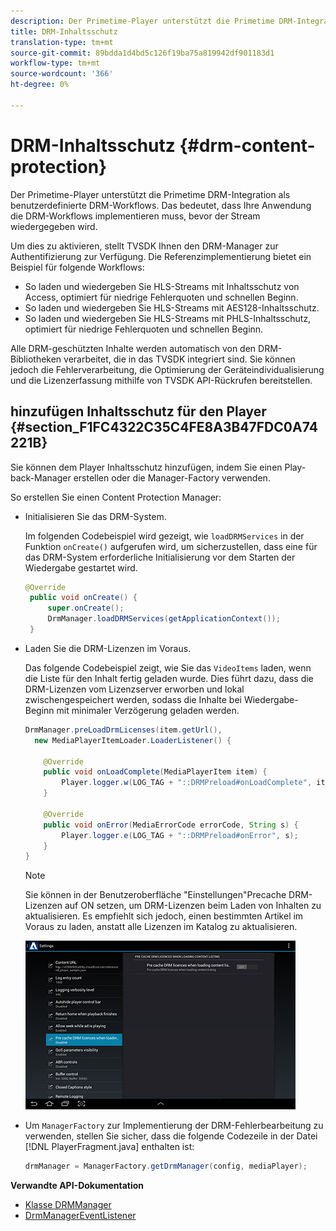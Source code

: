 ```yaml
---
description: Der Primetime-Player unterstützt die Primetime DRM-Integration als benutzerdefinierte DRM-Workflows. Das bedeutet, dass Ihre Anwendung die DRM-Workflows implementieren muss, bevor der Stream wiedergegeben wird.
title: DRM-Inhaltsschutz
translation-type: tm+mt
source-git-commit: 89bdda1d4bd5c126f19ba75a819942df901183d1
workflow-type: tm+mt
source-wordcount: '366'
ht-degree: 0%

---
```



# DRM-Inhaltsschutz {#drm-content-protection}

Der Primetime-Player unterstützt die Primetime DRM-Integration als benutzerdefinierte DRM-Workflows. Das bedeutet, dass Ihre Anwendung die DRM-Workflows implementieren muss, bevor der Stream wiedergegeben wird.

Um dies zu aktivieren, stellt TVSDK Ihnen den DRM-Manager zur Authentifizierung zur Verfügung. Die Referenzimplementierung bietet ein Beispiel für folgende Workflows:

* So laden und wiedergeben Sie HLS-Streams mit Inhaltsschutz von Access, optimiert für niedrige Fehlerquoten und schnellen Beginn.
* So laden und wiedergeben Sie HLS-Streams mit AES128-Inhaltsschutz.
* So laden und wiedergeben Sie HLS-Streams mit PHLS-Inhaltsschutz, optimiert für niedrige Fehlerquoten und schnellen Beginn.

Alle DRM-geschützten Inhalte werden automatisch von den DRM-Bibliotheken verarbeitet, die in das TVSDK integriert sind. Sie können jedoch die Fehlerverarbeitung, die Optimierung der Geräteindividualisierung und die Lizenzerfassung mithilfe von TVSDK API-Rückrufen bereitstellen.

## hinzufügen Inhaltsschutz für den Player {#section_F1FC4322C35C4FE8A3B47FDC0A74221B}

Sie können dem Player Inhaltsschutz hinzufügen, indem Sie einen Play-back-Manager erstellen oder die Manager-Factory verwenden.

So erstellen Sie einen Content Protection Manager:

* Initialisieren Sie das DRM-System.

   Im folgenden Codebeispiel wird gezeigt, wie `loadDRMServices` in der Funktion `onCreate()` aufgerufen wird, um sicherzustellen, dass eine für das DRM-System erforderliche Initialisierung vor dem Starten der Wiedergabe gestartet wird.

   ```java
   @Override 
    public void onCreate() { 
        super.onCreate();  
        DrmManager.loadDRMServices(getApplicationContext()); 
    }
   ```

* Laden Sie die DRM-Lizenzen im Voraus.

   Das folgende Codebeispiel zeigt, wie Sie das `VideoItems` laden, wenn die Liste für den Inhalt fertig geladen wurde. Dies führt dazu, dass die DRM-Lizenzen vom Lizenzserver erworben und lokal zwischengespeichert werden, sodass die Inhalte bei Wiedergabe-Beginn mit minimaler Verzögerung geladen werden.

   ```java
   DrmManager.preLoadDrmLicenses(item.getUrl(),  
     new MediaPlayerItemLoader.LoaderListener() { 
   
       @Override 
       public void onLoadComplete(MediaPlayerItem item) { 
           Player.logger.w(LOG_TAG + "::DRMPreload#onLoadComplete", item.getResource().getUrl()); 
       } 
   
       @Override 
       public void onError(MediaErrorCode errorCode, String s) { 
           Player.logger.e(LOG_TAG + "::DRMPreload#onError", s); 
       } 
   } 
   ```

   >[!NOTE]
   >
   >Sie können in der Benutzeroberfläche &quot;Einstellungen&quot;Precache DRM-Lizenzen auf ON setzen, um DRM-Lizenzen beim Laden von Inhalten zu aktualisieren. Es empfiehlt sich jedoch, einen bestimmten Artikel im Voraus zu laden, anstatt alle Lizenzen im Katalog zu aktualisieren.
   >
   >![](assets/precache-drm-licenses.jpg)

* Um `ManagerFactory` zur Implementierung der DRM-Fehlerbearbeitung zu verwenden, stellen Sie sicher, dass die folgende Codezeile in der Datei [!DNL PlayerFragment.java] enthalten ist:

   ```java
   drmManager = ManagerFactory.getDrmManager(config, mediaPlayer);
   ```

**Verwandte API-Dokumentation**

* [Klasse DRMManager](https://help.adobe.com/en_US/primetime/api/reference_implementation/android/javadoc/com/adobe/primetime/reference/manager/DrmManager.html)
* [DrmManagerEventListener](https://help.adobe.com/en_US/primetime/api/reference_implementation/android/javadoc/com/adobe/primetime/reference/manager/DrmManager.DrmManagerEventListener.html)